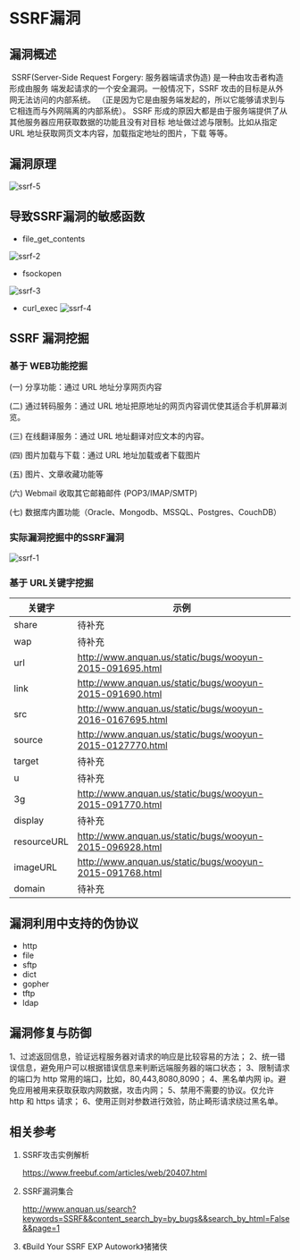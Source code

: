# SSRF漏洞

## 漏洞概述

​    SSRF(Server-Side Request Forgery: 服务器端请求伪造) 是一种由攻击者构造形成由服务
端发起请求的一个安全漏洞。一般情况下，SSRF 攻击的目标是从外网无法访问的内部系统。
（正是因为它是由服务端发起的，所以它能够请求到与它相连而与外网隔离的内部系统）。
SSRF 形成的原因大都是由于服务端提供了从其他服务器应用获取数据的功能且没有对目标
地址做过滤与限制。比如从指定 URL 地址获取网页文本内容，加载指定地址的图片，下载
等等。

## 漏洞原理

![ssrf-5](https://github.com/bloodzer0/Enterprise_Security_Build--Open_Source/blob/master/Application%20Security/Vulnerability/img/ssrf-5.png)


## 导致SSRF漏洞的敏感函数

- file_get_contents

![ssrf-2](https://github.com/bloodzer0/Enterprise_Security_Build--Open_Source/blob/master/Application%20Security/Vulnerability/img/ssrf-2.png)

- fsockopen

![ssrf-3](https://github.com/bloodzer0/Enterprise_Security_Build--Open_Source/blob/master/Application%20Security/Vulnerability/img/ssrf-3.png)

- curl_exec
![ssrf-4](https://github.com/bloodzer0/Enterprise_Security_Build--Open_Source/blob/master/Application%20Security/Vulnerability/img/ssrf-4.png)

## SSRF 漏洞挖掘

### 基于 WEB功能挖掘

(一) 分享功能：通过 URL 地址分享网页内容

(二) 通过转码服务：通过 URL 地址把原地址的网页内容调优使其适合手机屏幕浏览。

(三) 在线翻译服务：通过 URL 地址翻译对应文本的内容。

(四) 图片加载与下载：通过 URL 地址加载或者下载图片

(五) 图片、文章收藏功能等

(六) Webmail 收取其它邮箱邮件 (POP3/IMAP/SMTP)

(七) 数据库内置功能（Oracle、Mongodb、MSSQL、Postgres、CouchDB）

### 实际漏洞挖掘中的SSRF漏洞

![ssrf-1](https://github.com/bloodzer0/Enterprise_Security_Build--Open_Source/blob/master/Application%20Security/Vulnerability/img/ssrf-1.png)

### 基于 URL关键字挖掘

| 关键字      | 示例                                                      |
| ----------- | --------------------------------------------------------- |
| share       | 待补充                                                         |
| wap         | 待补充                                                          |
| url         | http://www.anquan.us/static/bugs/wooyun-2015-091695.html  |
| link        | http://www.anquan.us/static/bugs/wooyun-2015-091690.html  |
| src         | http://www.anquan.us/static/bugs/wooyun-2016-0167695.html |
| source      | http://www.anquan.us/static/bugs/wooyun-2015-0127770.html |
| target      | 待补充                                                     |
| u           | 待补充                                                    |
| 3g          | http://www.anquan.us/static/bugs/wooyun-2015-091770.html  |
| display     | 待补充                                                         |
| resourceURL | http://www.anquan.us/static/bugs/wooyun-2015-096928.html  |
| imageURL    | http://www.anquan.us/static/bugs/wooyun-2015-091768.html  |
| domain      | 待补充                                                        |

## 漏洞利用中支持的伪协议

- http
- file
- sftp
- dict
- gopher
- tftp
- ldap

## 漏洞修复与防御

1、过滤返回信息，验证远程服务器对请求的响应是比较容易的方法；
2、统一错误信息，避免用户可以根据错误信息来判断远端服务器的端口状态；
3、限制请求的端口为 http 常用的端口，比如，80,443,8080,8090；
4、黑名单内网 ip。避免应用被用来获取获取内网数据，攻击内网；
5、禁用不需要的协议。仅允许 http 和 https 请求；
6、使用正则对参数进行效验，防止畸形请求绕过黑名单。

## 相关参考

1. SSRF攻击实例解析

   https://www.freebuf.com/articles/web/20407.html

2. SSRF漏洞集合

   http://www.anquan.us/search?keywords=SSRF&&content_search_by=by_bugs&&search_by_html=False&&page=1

3. 《Build Your SSRF EXP Autowork》猪猪侠
